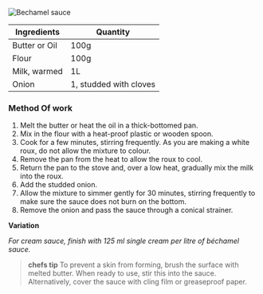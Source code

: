![Bechamel sauce](resource:assets/images/stocksoupssauces/bechamel_sauce.png)

| Ingredients            | Quantity               |
|------------------------|------------------------|
| Butter or Oil          | 100g                   |
| Flour                  | 100g                   |
| Milk, warmed           | 1L                     |
| Onion                  | 1, studded with cloves |


### **Method Of work**
1. Melt the butter or heat the oil in a thick-bottomed
pan.
2.  Mix in the flour with a heat-proof plastic or
wooden spoon.
3. Cook for a few minutes, stirring frequently. As you
are making a white roux, do not allow the mixture
to colour.
4. Remove the pan from the heat to allow the roux to
cool.
5. Return the pan to the stove and, over a low heat,
gradually mix the milk into the roux.
6. Add the studded onion.
7. Allow the mixture to simmer gently for 30 minutes,
stirring frequently to make sure the sauce does
not burn on the bottom.
8. Remove the onion and pass the sauce through a
conical strainer.

**Variation**

*For cream sauce, finish with 125 ml single cream per litre
of béchamel sauce.*

> **chefs tip**
> To prevent a skin from forming, brush the surface with melted butter. 
>When ready to use, stir this into the sauce. Alternatively, cover the sauce with cling film or greaseproof paper.
